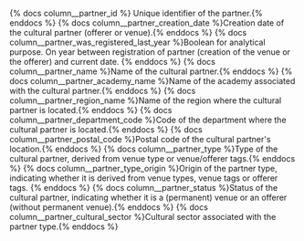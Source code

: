 {% docs column__partner_id %} Unique identifier of the partner.{% enddocs %}
{% docs column__partner_creation_date %}Creation date of the cultural partner (offerer or venue).{% enddocs %}
{% docs column__partner_was_registered_last_year %}Boolean for analytical purpose. On year between registration of partner (creation of the venue or the offerer) and current date.  {% enddocs %}
{% docs column__partner_name %}Name of the cultural partner.{% enddocs %}
{% docs column__partner_academy_name %}Name of the academy associated with the cultural partner.{% enddocs %}
{% docs column__partner_region_name %}Name of the region where the cultural partner is located.{% enddocs %}
{% docs column__partner_department_code %}Code of the department where the cultural partner is located.{% enddocs %}
{% docs column__partner_postal_code %}Postal code of the cultural partner's location.{% enddocs %}
{% docs column__partner_type %}Type of the cultural partner, derived from venue type or venue/offerer tags.{% enddocs %}
{% docs column__partner_type_origin %}Origin of the partner type, indicating whether it is derived from venue types, venue tags or offerer tags. {% enddocs %}
{% docs column__partner_status %}Status of the cultural partner, indicating whether it is a (permanent) venue or an offerer (without permanent venue).{% enddocs %}
{% docs column__partner_cultural_sector %}Cultural sector associated with the partner type.{% enddocs %}

